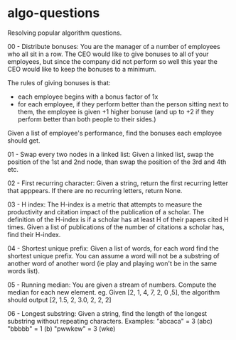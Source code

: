# algo-questions
Resolving popular algorithm questions.

00 - Distribute bonuses: 
You are the manager of a number of employees who all sit in a row. 
The CEO would like to give bonuses to all of your employees, 
but since the company did not perform so well this year the CEO would like to keep the bonuses to a minimum.

The rules of giving bonuses is that:
 - each employee begins with a bonus factor of 1x
 - for each employee, if they perform better than the person sitting next to them,
 the employee is given +1 higher bonuse (and up to +2 if they perform better than both people to their sides.)

Given a list of employee's performance, find the bonuses each employee should get.

01 - Swap every two nodes in a linked list: 
Given a linked list, swap the position of the 1st and 2nd node, than swap the position of the 3rd and 4th etc.

02 - First recurring character:
Given a string, return the first recurring letter that apppears.
If there are no recurring letters, return None.

03 - H index:
The H-index is a metric that attempts to measure the productivity and citation impact of the publication of a scholar.
The definition of the H-index is if a scholar has at least H of their papers cited H times.
Given a list of publications of the number of citations a scholar has, find their H-index.

04 - Shortest unique prefix:
Given a list of words, for each word find the shortest unique prefix. You can assume a word will not be a substring of another word of another word (ie play and playing won't be in the same words list).

05 - Running median:
You are given a stream of numbers. Compute the median for each new element.
eg. Given [2, 1, 4, 7, 2, 0 ,5], the algorithm should output [2, 1.5, 2, 3.0, 2, 2, 2]

06 - Longest substring:
Given a string, find the length of the longest substring without repeating characters.
Examples:
"abcaca" = 3 (abc)
"bbbbb"  = 1 (b)
"pwwkew" = 3 (wke)

